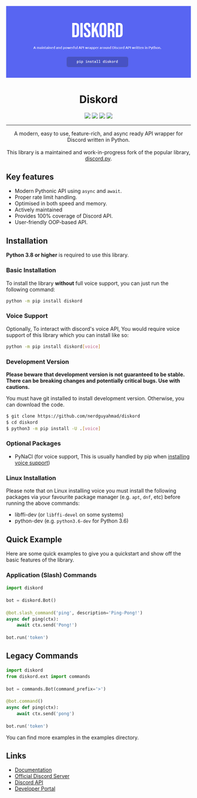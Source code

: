 <div align="center">
    <img src="docs/images/diskord-banner.PNG">
    <h1>Diskord</h1>
    <img src="https://pepy.tech/badge/diskord">
    <img src="https://img.shields.io/static/v1?label=maintained?&message=Yes&color=brightgreen">
    <img src="https://canary.discord.com/api/guilds/887217168276656188/embed.png">
    <img src="https://readthedocs.org/projects/diskord/badge">
    <hr>
    <p>
        A modern, easy to use, feature-rich, and async ready API wrapper for Discord written in Python.
        <br><br>
        This library is a maintained and work-in-progress fork of the popular library, <a href="https://github.com/Rapptz/discord.py">discord.py</a>.
    </p>
</div>

## Key features
* Modern Pythonic API using `async` and `await`.
* Proper rate limit handling.
* Optimised in both speed and memory.
* Actively maintained
* Provides 100% coverage of Discord API.
* User-friendly OOP-based API.

## Installation

**Python 3.8 or higher** is required to use this library.

### Basic Installation
To install the library **without** full voice support, you can just run the following command:
```sh
python -m pip install diskord
```

### Voice Support
Optionally, To interact with discord's voice API, You would require voice support of this library which you can install like so:
```sh
python -m pip install diskord[voice]
```

### Development Version
**Please beware that development version is not guaranteed to be stable. There can be breaking changes and potentially critical bugs. Use with cautions.**

You must have git installed to install development version. Otherwise, you can download the code.
```sh
$ git clone https://github.com/nerdguyahmad/diskord
$ cd diskord
$ python3 -m pip install -U .[voice]
```

### Optional Packages
* PyNaCl (for voice support, This is usually handled by pip when [installing voice support](#voice-support))

### Linux Installation

Please note that on Linux installing voice you must install the following packages via your favourite package manager (e.g. `apt`, `dnf`, etc) before running the above commands:

* libffi-dev (or `libffi-devel` on some systems)
* python-dev (e.g. `python3.6-dev` for Python 3.6)

## Quick Example
Here are some quick examples to give you a quickstart and show off the basic features of the library.

### Application (Slash) Commands
```py
import diskord

bot = diskord.Bot()

@bot.slash_command('ping', description='Ping-Pong!')
async def ping(ctx):
    await ctx.send('Pong!')

bot.run('token')
```

## Legacy Commands
```py
import diskord
from diskord.ext import commands

bot = commands.Bot(command_prefix='>')

@bot.command()
async def ping(ctx):
    await ctx.send('pong')

bot.run('token')
```
You can find more examples in the examples directory.

## Links
* [Documentation](https://diskord.readthedocs.io/en/latest/index.html)
* [Official Discord Server](https://dsc.gg/diskord-dev)
* [Discord API](https://discord.gg/discord-api)
* [Developer Portal](https://developer.discord.com/applications)
